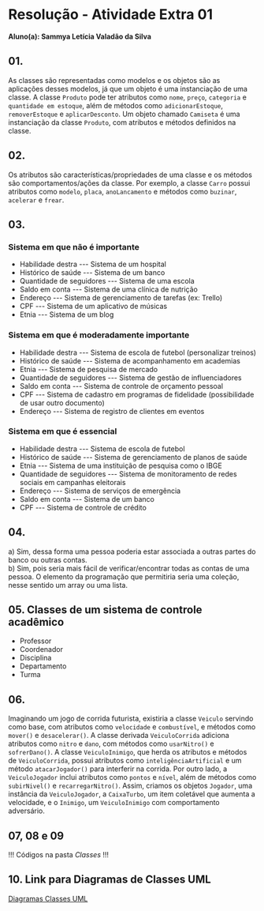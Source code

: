 # Resolução - Atividade Extra 01
**Aluno(a): Sammya Letícia Valadão da Silva**

## 01.
As classes são representadas como modelos e os objetos são as aplicações desses modelos, já que um objeto é uma instanciação de uma classe. A classe `Produto` pode ter atributos como `nome`, `preço`, `categoria` e `quantidade em estoque`, além de métodos como `adicionarEstoque`, `removerEstoque` e `aplicarDesconto`. Um objeto chamado `Camiseta` é uma instanciação da classe `Produto`, com atributos e métodos definidos na classe.

## 02. 
Os atributos são características/propriedades de uma classe e os métodos são comportamentos/ações da classe. Por exemplo, a classe `Carro` possui atributos como `modelo`, `placa`, `anoLancamento` e métodos como `buzinar`, `acelerar` e `frear`.

## 03. 

### Sistema em que não é importante
- Habilidade destra --- Sistema de um hospital
- Histórico de saúde --- Sistema de um banco
- Quantidade de seguidores --- Sistema de uma escola
- Saldo em conta --- Sistema de uma clínica de nutrição
- Endereço --- Sistema de gerenciamento de tarefas (ex: Trello)
- CPF --- Sistema de um aplicativo de músicas
- Etnia --- Sistema de um blog

### Sistema em que é moderadamente importante
- Habilidade destra --- Sistema de escola de futebol (personalizar treinos)
- Histórico de saúde --- Sistema de acompanhamento em academias
- Etnia --- Sistema de pesquisa de mercado
- Quantidade de seguidores --- Sistema de gestão de influenciadores
- Saldo em conta --- Sistema de controle de orçamento pessoal
- CPF --- Sistema de cadastro em programas de fidelidade (possibilidade de usar outro documento)
- Endereço --- Sistema de registro de clientes em eventos

### Sistema em que é essencial
- Habilidade destra --- Sistema de escola de futebol
- Histórico de saúde --- Sistema de gerenciamento de planos de saúde
- Etnia --- Sistema de uma instituição de pesquisa como o IBGE
- Quantidade de seguidores --- Sistema de monitoramento de redes sociais em campanhas eleitorais
- Endereço --- Sistema de serviços de emergência
- Saldo em conta --- Sistema de um banco
- CPF --- Sistema de controle de crédito

## 04. 
a) Sim, dessa forma uma pessoa poderia estar associada a outras partes do banco ou outras contas.  
b) Sim, pois seria mais fácil de verificar/encontrar todas as contas de uma pessoa. O elemento da programação que permitiria seria uma coleção, nesse sentido um array ou uma lista.

## 05. Classes de um sistema de controle acadêmico
- Professor
- Coordenador
- Disciplina
- Departamento
- Turma

## 06.
Imaginando um jogo de corrida futurista, existiria a classe `Veiculo` servindo como base, com atributos como `velocidade` e `combustível`, e métodos como `mover()` e `desacelerar()`. A classe derivada `VeiculoCorrida` adiciona atributos como `nitro` e `dano`, com métodos como `usarNitro()` e `sofrerDano()`. A classe `VeiculoInimigo`, que herda os atributos e métodos de `VeiculoCorrida`, possui atributos como `inteligênciaArtificial` e um método `atacarJogador()` para interferir na corrida. Por outro lado, a `VeiculoJogador` inclui atributos como `pontos` e `nível`, além de métodos como `subirNivel()` e `recarregarNitro()`. Assim, criamos os objetos `Jogador`, uma instância da `VeiculoJogador`, a `CaixaTurbo`, um item coletável que aumenta a velocidade, e o `Inimigo`, um `VeiculoInimigo` com comportamento adversário.

## 07, 08 e 09
!!! Códigos na pasta *Classes* !!!

## 10. Link para Diagramas de Classes UML
[Diagramas Classes UML](https://drive.google.com/file/d/1lgpUehbbYHfWwwdzQXhIMJk6C1VIHdeH/view?usp=sharing)